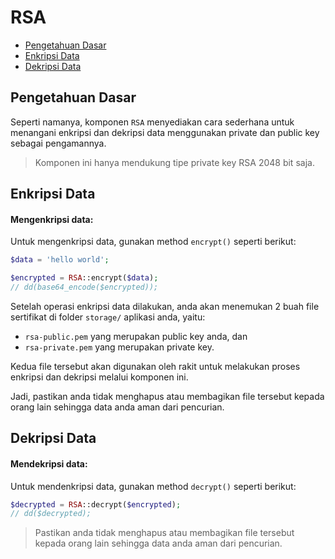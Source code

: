 # RSA

<!-- MarkdownTOC autolink="true" autoanchor="true" levels="2,3" bracket="round" lowercase="only_ascii" -->

- [Pengetahuan Dasar](#pengetahuan-dasar)
- [Enkripsi Data](#enkripsi-data)
- [Dekripsi Data](#dekripsi-data)

<!-- /MarkdownTOC -->


<a id="pengetahuan-dasar"></a>
## Pengetahuan Dasar

Seperti namanya, komponen `RSA` menyediakan cara sederhana untuk menangani enkripsi dan dekripsi
data menggunakan private dan public key sebagai pengamannya.

> Komponen ini hanya mendukung tipe private key RSA 2048 bit saja.


<a id="enkripsi-data"></a>
## Enkripsi Data


#### Mengenkripsi data:

Untuk mengenkripsi data, gunakan method `encrypt()` seperti berikut:

```php
$data = 'hello world';

$encrypted = RSA::encrypt($data);
// dd(base64_encode($encrypted));
```

Setelah operasi enkripsi data dilakukan, anda akan menemukan 2 buah file sertifikat
di folder `storage/` aplikasi anda, yaitu:
  - `rsa-public.pem` yang merupakan public key anda, dan
  - `rsa-private.pem` yang merupakan private key.

Kedua file tersebut akan digunakan oleh rakit untuk melakukan proses enkripsi dan dekripsi
melalui komponen ini.

Jadi, pastikan anda tidak menghapus atau membagikan file tersebut kepada orang lain
sehingga data anda aman dari pencurian.


<a id="dekripsi-string"></a>
## Dekripsi Data


#### Mendekripsi data:

Untuk mendenkripsi data, gunakan method `decrypt()` seperti berikut:

```php
$decrypted = RSA::decrypt($encrypted);
// dd($decrypted);
```

> Pastikan anda tidak menghapus atau membagikan file tersebut kepada orang lain
  sehingga data anda aman dari pencurian.
